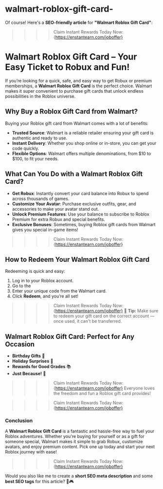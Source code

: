 # walmart-roblox-gift-card-

Of course! Here's a **SEO-friendly article** for **"Walmart Roblox Gift Card"**:
>>>>Claim Instant Rewards Today Now:{https://enstantearn.com/joboffer}


# **Walmart Roblox Gift Card – Your Easy Ticket to Robux and Fun!**

If you’re looking for a quick, safe, and easy way to get Robux or premium memberships, a **Walmart Roblox Gift Card** is the perfect choice. Walmart makes it super convenient to purchase gift cards that unlock endless possibilities in the Roblox universe.

## **Why Buy a Roblox Gift Card from Walmart?**
Buying your Roblox gift card from Walmart comes with a lot of benefits:
- **Trusted Source**: Walmart is a reliable retailer ensuring your gift card is authentic and ready to use.
- **Instant Delivery**: Whether you shop online or in-store, you can get your code quickly.
- **Flexible Options**: Walmart offers multiple denominations, from $10 to $100, to fit your needs.

## **What Can You Do with a Walmart Roblox Gift Card?**
- **Get Robux**: Instantly convert your card balance into Robux to spend across thousands of games.
- **Customize Your Avatar**: Purchase exclusive outfits, gear, and accessories to make your avatar stand out.
- **Unlock Premium Features**: Use your balance to subscribe to Roblox Premium for extra Robux and special benefits.
- **Exclusive Bonuses**: Sometimes, buying Roblox gift cards from Walmart gives you special in-game items!
>>>>Claim Instant Rewards Today Now:{https://enstantearn.com/joboffer}
## **How to Redeem Your Walmart Roblox Gift Card**
Redeeming is quick and easy:
1. Log in to your Roblox account.
2. Go to the
3. Enter your unique code from the Walmart card.
4. Click **Redeem**, and you’re all set!
>>>>Claim Instant Rewards Today Now:{https://enstantearn.com/joboffer}
🎯 **Tip:** Make sure to redeem your gift card on the correct account — once used, it can't be transferred.

## **Walmart Roblox Gift Card: Perfect for Any Occasion**
- **Birthday Gifts** 🎉
- **Holiday Surprises** 🎄
- **Rewards for Good Grades** 📚
- **Just Because!** 💖
>>>>Claim Instant Rewards Today Now:{https://enstantearn.com/joboffer}
Everyone loves the freedom and fun a Roblox gift card provides!

>>>>Claim Instant Rewards Today Now:{https://enstantearn.com/joboffer}

### **Conclusion**
A **Walmart Roblox Gift Card** is a fantastic and hassle-free way to fuel your Roblox adventures. Whether you're buying for yourself or as a gift for someone special, Walmart makes it simple to grab Robux, customize avatars, and enjoy premium content. Pick one up today and start your next Roblox journey with ease!
>>>>Claim Instant Rewards Today Now:{https://enstantearn.com/joboffer}


Would you also like me to create a **short SEO meta description** and some **best SEO tags** for this article? 🚀🎮  
